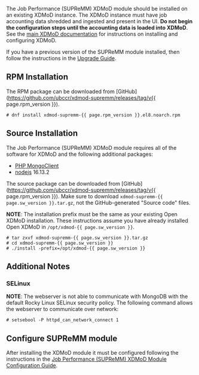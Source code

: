 The Job Performance (SUPReMM) XDMoD module should be installed on an existing XDMoD
instance.  The XDMoD instance must have job accounting data shredded and
ingested and present in the UI. **Do not begin the configuration steps until the
accounting data is loaded into XDMoD**.  See the [main XDMoD
documentation](https://open.xdmod.org) for instructions on installing and
configuring XDMoD.

If you have a previous version of the SUPReMM module installed, then
follow the instructions in the [Upgrade Guide](supremm-upgrade.html).

RPM Installation
----------------

The RPM package can be downloaded from [GitHub](https://github.com/ubccr/xdmod-supremm/releases/tag/v{{ page.rpm_version }}).

    # dnf install xdmod-supremm-{{ page.rpm_version }}.el8.noarch.rpm

Source Installation
-------------------

The Job Performance (SUPReMM) XDMoD module requires all of the software for XDMoD and
the following additional packages:

- [PHP MongoClient](http://php.net/manual/en/class.mongoclient.php)
- [nodejs](https://nodejs.org) 16.13.2

The source package can be downloaded from
[GitHub](https://github.com/ubccr/xdmod-supremm/releases/tag/v{{ page.rpm_version }}).
Make sure to download `xdmod-supremm-{{ page.sw_version }}.tar.gz`, not the
GitHub-generated "Source code" files.

**NOTE**: The installation prefix must be the same as your existing Open
XDMoD installation. These instructions assume you have already installed
Open XDMoD in `/opt/xdmod-{{ page.sw_version }}`.

```
# tar zxvf xdmod-supremm-{{ page.sw_version }}.tar.gz
# cd xdmod-supremm-{{ page.sw_version }}
# ./install -prefix=/opt/xdmod-{{ page.sw_version }}
```

Additional Notes
----------------

### SELinux

**NOTE**: The webserver is not able to communicate with MongoDB with the
default Rocky Linux SELinux security policy. The following command allows the
webserver to communicate over network:

    # setsebool -P httpd_can_network_connect 1

Configure SUPReMM module
------------------------

After installing the XDMoD module it must be configured following the 
instructions in the [Job Performance (SUPReMM) XDMoD Module Configuration Guide](supremm-configuration.html).

